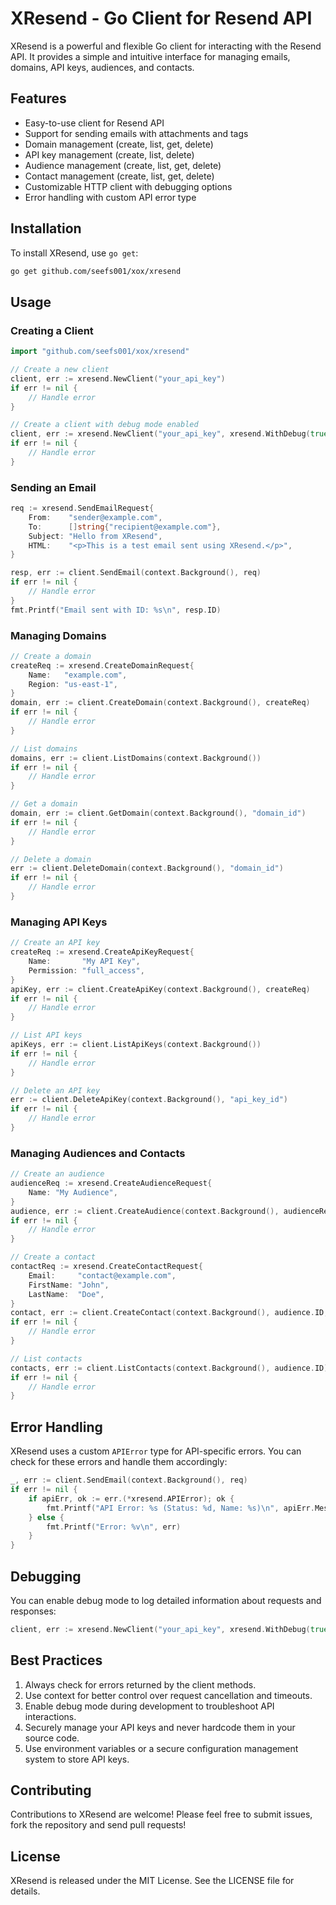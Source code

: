 # XResend - Go Client for Resend API

XResend is a powerful and flexible Go client for interacting with the Resend API. It provides a simple and intuitive interface for managing emails, domains, API keys, audiences, and contacts.

## Features

- Easy-to-use client for Resend API
- Support for sending emails with attachments and tags
- Domain management (create, list, get, delete)
- API key management (create, list, delete)
- Audience management (create, list, get, delete)
- Contact management (create, list, get, delete)
- Customizable HTTP client with debugging options
- Error handling with custom API error type

## Installation

To install XResend, use `go get`:

```bash
go get github.com/seefs001/xox/xresend
```

## Usage

### Creating a Client

```go
import "github.com/seefs001/xox/xresend"

// Create a new client
client, err := xresend.NewClient("your_api_key")
if err != nil {
    // Handle error
}

// Create a client with debug mode enabled
client, err := xresend.NewClient("your_api_key", xresend.WithDebug(true))
if err != nil {
    // Handle error
}
```

### Sending an Email

```go
req := xresend.SendEmailRequest{
    From:    "sender@example.com",
    To:      []string{"recipient@example.com"},
    Subject: "Hello from XResend",
    HTML:    "<p>This is a test email sent using XResend.</p>",
}

resp, err := client.SendEmail(context.Background(), req)
if err != nil {
    // Handle error
}
fmt.Printf("Email sent with ID: %s\n", resp.ID)
```

### Managing Domains

```go
// Create a domain
createReq := xresend.CreateDomainRequest{
    Name:   "example.com",
    Region: "us-east-1",
}
domain, err := client.CreateDomain(context.Background(), createReq)
if err != nil {
    // Handle error
}

// List domains
domains, err := client.ListDomains(context.Background())
if err != nil {
    // Handle error
}

// Get a domain
domain, err := client.GetDomain(context.Background(), "domain_id")
if err != nil {
    // Handle error
}

// Delete a domain
err := client.DeleteDomain(context.Background(), "domain_id")
if err != nil {
    // Handle error
}
```

### Managing API Keys

```go
// Create an API key
createReq := xresend.CreateApiKeyRequest{
    Name:       "My API Key",
    Permission: "full_access",
}
apiKey, err := client.CreateApiKey(context.Background(), createReq)
if err != nil {
    // Handle error
}

// List API keys
apiKeys, err := client.ListApiKeys(context.Background())
if err != nil {
    // Handle error
}

// Delete an API key
err := client.DeleteApiKey(context.Background(), "api_key_id")
if err != nil {
    // Handle error
}
```

### Managing Audiences and Contacts

```go
// Create an audience
audienceReq := xresend.CreateAudienceRequest{
    Name: "My Audience",
}
audience, err := client.CreateAudience(context.Background(), audienceReq)
if err != nil {
    // Handle error
}

// Create a contact
contactReq := xresend.CreateContactRequest{
    Email:     "contact@example.com",
    FirstName: "John",
    LastName:  "Doe",
}
contact, err := client.CreateContact(context.Background(), audience.ID, contactReq)
if err != nil {
    // Handle error
}

// List contacts
contacts, err := client.ListContacts(context.Background(), audience.ID)
if err != nil {
    // Handle error
}
```

## Error Handling

XResend uses a custom `APIError` type for API-specific errors. You can check for these errors and handle them accordingly:

```go
_, err := client.SendEmail(context.Background(), req)
if err != nil {
    if apiErr, ok := err.(*xresend.APIError); ok {
        fmt.Printf("API Error: %s (Status: %d, Name: %s)\n", apiErr.Message, apiErr.StatusCode, apiErr.Name)
    } else {
        fmt.Printf("Error: %v\n", err)
    }
}
```

## Debugging

You can enable debug mode to log detailed information about requests and responses:

```go
client, err := xresend.NewClient("your_api_key", xresend.WithDebug(true))
```

## Best Practices

1. Always check for errors returned by the client methods.
2. Use context for better control over request cancellation and timeouts.
3. Enable debug mode during development to troubleshoot API interactions.
4. Securely manage your API keys and never hardcode them in your source code.
5. Use environment variables or a secure configuration management system to store API keys.

## Contributing

Contributions to XResend are welcome! Please feel free to submit issues, fork the repository and send pull requests!

## License

XResend is released under the MIT License. See the LICENSE file for details.

